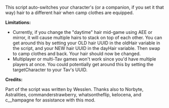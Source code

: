 This script auto-switches your character's (or a companion, if you set it that way) hair to a different hair when camp clothes are equipped.

**Limitations:**

- Currently, if you change the "daytime" hair mid-game using AEE or mirror, it will cause multiple hairs to stack on top of each other. You can get around this by setting your OLD hair UUID in the oldHair variable in the script, and your NEW hair UUID in the dayHair variable. Then swap to camp clothes and back. Your hair should now be changed.
- Multiplayer or multi-Tav games won't work since you'd have multiple players at once. You could potentially get around this by setting the targetCharacter to your Tav's UUID.

**Credits:**

Part of the script was written by Wesslen.
Thanks also to Norbyte, Astralities, commanderstrawberry, whatsontheflip, kelocena, and c__hampagne for assistance with this mod.
